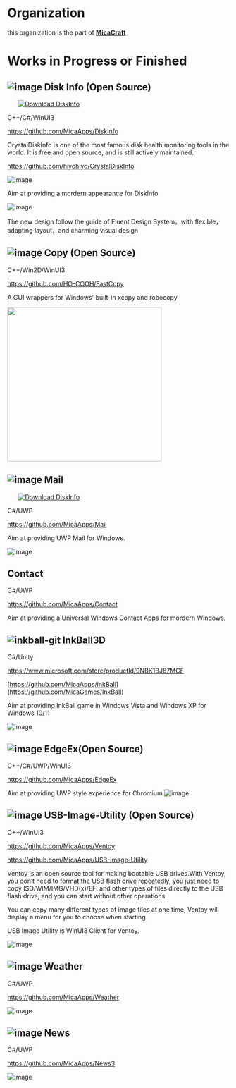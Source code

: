 # Organization
 this organization is the part of **[MicaCraft](https://github.com/MicaCraft)**

# Works in Progress or Finished


## ![image](https://user-images.githubusercontent.com/6630660/220341281-2469133b-e641-4c68-a5fb-25a0bf57c538.png) Disk Info (Open Source)

<a style="margin-left:24px" href="https://www.microsoft.com/store/productId/9PLQ8DP73ZDF">
    <picture>
        <source media="(prefers-color-scheme: dark)" srcset="https://get.microsoft.com/images/en-us%20light.svg" />
        <source media="(prefers-color-scheme: light)" srcset="https://get.microsoft.com/images/en-us%20dark.svg" />
        <img style="vertical-align:middle" src="https://get.microsoft.com/images/en-us%20dark.svg" alt="Download DiskInfo" />
    </picture>
</a>


C++/C#/WinUI3

https://github.com/MicaApps/DiskInfo

CrystalDiskInfo is one of the most famous disk health monitoring tools in the world. It is free and open source, and is still actively maintained.

https://github.com/hiyohiyo/CrystalDiskInfo

![image](https://user-images.githubusercontent.com/6630660/220339621-01585920-0a77-4cb4-b63c-58f58cbdd49d.png)

Aim at providing a mordern appearance for DiskInfo

![image](https://user-images.githubusercontent.com/6630660/220338131-13b1b2ac-790b-4f99-9480-10aac1dd91c3.png)

The new design follow the guide of Fluent Design System，with flexible，adapting layout，and charming visual design



## ![image](https://user-images.githubusercontent.com/6630660/220338487-1d3949c9-8a41-4b01-9b4e-a3a32bfe505e.png)  Copy (Open Source)

C++/Win2D/WinUI3

https://github.com/HO-COOH/FastCopy

A GUI wrappers for Windows' built-in xcopy and robocopy


<img src=https://user-images.githubusercontent.com/6630660/220338421-d5287f9e-b1cd-4aaa-b365-9836f35d98a9.png width=350 />



## ![image](https://user-images.githubusercontent.com/6630660/220338895-915ebd27-064c-4ce7-9755-eab889adbac7.png) Mail 

<a style="margin-left:24px" href="[https://www.microsoft.com/store/productId/9PLQ8DP73ZDF](https://www.microsoft.com/store/productId/9NVMM1QDW3QB)">
    <picture>
        <source media="(prefers-color-scheme: dark)" srcset="https://get.microsoft.com/images/en-us%20light.svg" />
        <source media="(prefers-color-scheme: light)" srcset="https://get.microsoft.com/images/en-us%20dark.svg" />
        <img style="vertical-align:middle" src="https://get.microsoft.com/images/en-us%20dark.svg" alt="Download DiskInfo" />
    </picture>
</a>

C#/UWP

https://github.com/MicaApps/Mail

Aim at providing UWP Mail for Windows.

![image](https://user-images.githubusercontent.com/6630660/236739734-e4355cfb-913c-47e3-a3d5-c4923353d84a.png)




## Contact 

C#/UWP

https://github.com/MicaApps/Contact

Aim at providing a Universal Windows Contact Apps for mordern Windows.



## ![inkball-git](https://user-images.githubusercontent.com/6630660/224464325-c4d334f9-8df3-49f5-be69-899e9cf4febb.png) InkBall3D

C#/Unity

https://www.microsoft.com/store/productId/9NBK1BJ87MCF

[https://github.com/MicaApps/InkBall](https://github.com/MicaGames/InkBall)

Aim at providing InkBall game in Windows Vista and Windows XP for Windows 10/11

![image](https://github.com/MicaApps/.github/assets/6630660/f7d51aa0-aa51-4b27-9c31-28744632db4a)



## ![image](https://user-images.githubusercontent.com/6630660/220340501-e11a3736-0973-4b66-ab69-c7dcd1502ce4.png) EdgeEx(Open Source)

C++/C#/UWP/WinUI3

https://github.com/MicaApps/EdgeEx

Aim at providing UWP style experience for Chromium
![image](https://github.com/MicaApps/.github/assets/6630660/f1000cfe-1a7b-4908-a325-a566a40193a9)




## ![image](https://user-images.githubusercontent.com/6630660/220339928-bcdbb6d4-1376-497a-8440-d631cb5e8168.png) USB-Image-Utility (Open Source)

C++/WinUI3

https://github.com/MicaApps/Ventoy

https://github.com/MicaApps/USB-Image-Utility

Ventoy is an open source tool for making bootable USB drives.With Ventoy, you don’t need to format the USB flash drive repeatedly, you just need to copy ISO/WIM/IMG/VHD(x)/EFI and other types of files directly to the USB flash drive, and you can start without other operations.

You can copy many different types of image files at one time, Ventoy will display a menu for you to choose when starting

USB Image Utility is WinUI3 Client for Ventoy.

![image](https://user-images.githubusercontent.com/6630660/220340053-663f48f5-6cf3-47c7-8472-43f57ab7f7ac.png)






## ![image](https://user-images.githubusercontent.com/6630660/220357134-cd6f8400-c6b0-490f-bd07-ff250f5c85bd.png) Weather

C#/UWP

https://github.com/MicaApps/Weather

![image](https://user-images.githubusercontent.com/6630660/220357383-e5bda171-4321-4385-b90c-28ee739fa107.png)





## ![image](https://github.com/MicaApps/.github/assets/6630660/7bb1950b-9497-4546-b65a-970d75a91746) News

C#/UWP

https://github.com/MicaApps/News3

![image](https://github.com/MicaApps/.github/assets/6630660/cc393984-5be7-4368-b300-be04e9807505)
